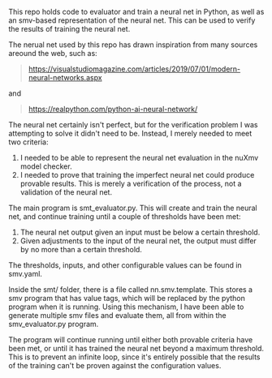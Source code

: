 This repo holds code to evaluator and train a neural net in Python, as well as an smv-based representation of the neural net. This can be used to verify the results of training the neural net.

The nerual net used by this repo has drawn inspiration from many sources areound the web, such as:

> https://visualstudiomagazine.com/articles/2019/07/01/modern-neural-networks.aspx

and

>https://realpython.com/python-ai-neural-network/


The neural net certainly isn't perfect, but for the verification problem I was attempting to solve it didn't need to be. Instead, I merely needed to meet two criteria:
1. I needed to be able to represent the neural net evaluation in the nuXmv model checker.
2. I needed to prove that training the imperfect neural net could produce provable results. This is merely a verification of the process, not a validation of the neural net.

The main program is smt_evaluator.py. This will create and train the neural net, and continue training until a couple of thresholds have been met:
1. The neural net output given an input must be below a certain threshold.
2. Given adjustments to the input of the neural net, the output must differ by no more than a certain threshold.

The thresholds, inputs, and other configurable values can be found in smv.yaml.

Inside the smt/ folder, there is a file called nn.smv.template. This stores a smv program that has value tags, which will be replaced by the python program when it is running. Using this mechanism, I have been able to generate multiple smv files and evaluate them, all from within the smv_evaluator.py program.

The program will continue running until either both provable criteria have been met, or until it has trained the neural net beyond a maximum threshold. This is to prevent an infinite loop, since it's entirely possible that the results of the training can't be proven against the configuration values.